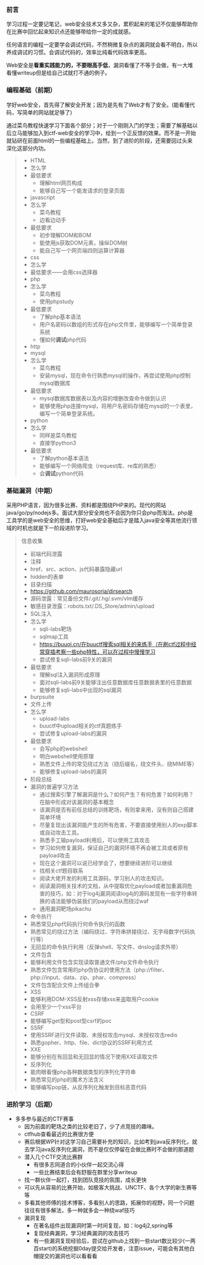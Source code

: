 ### 前言

学习过程一定要记笔记，web安全技术又多又杂，累积起来的笔记不仅能够帮助你在比赛中回忆起来知识点还能够带给你一定的成就感。

任何语言的编程一定要学会调试代码，不然稍微复杂点的漏洞就会看不明白，所以养成调试的习惯。会调试代码的，效率比纯看代码效率更高。

Web安全是**看重实践能力的，不要眼高手低**，漏洞看懂了不等于会做，有一大堆看懂writeup但是给自己试就打不通的例子。

### 编程基础（前期）

学好web安全，首先得了解安全开发；因为是先有了Web才有了安全。(能看懂代码，写简单的网站就足够了)

通过菜鸟教程快速学习下面各个部分；对于一个刚刚入门的学生；需要了解基础以后立马能够加入到ctf-web安全的学习中，给到一个正反馈的效果。而不是一开始就钻研在前面html的一些编程基础上。当然，到了进阶的阶段，还需要回过头来深化这部分内功。

>- HTML
>  - 怎么学
>  - 最低要求
>    - 理解html网页构成
>    - 能够自己写一个能发请求的登录页面
>- javascript
>  - 怎么学
>    - 菜鸟教程
>    - 边看边动手
>  - 最低要求
>    - 初步理解DOM和BOM
>    - 能使用js获取DOM元素，操纵DOM树
>    - 能自己写一个网页端四则运算计算器
>- css
>  - 怎么学
>  - 最低要求——会用css选择器
>- php
>  - 怎么学
>    - 菜鸟教程
>    - 使用phpstudy
>  - 最低要求
>    - 了解php基本语法
>    - 用户名密码以数组的形式存在php文件里，能够编写一个简单登录系统
>    - 懂如何**调试**php代码
>- http
>- mysql
>  - 怎么学
>    - 菜鸟教程
>    - 安装mysql，现在命令行熟悉mysql的操作，再尝试使用php控制mysql数据库
>  - 最低要求
>    - mysql数据库数据表以及内容的增删改查命令做到认识
>    - 能够使用php连接mysql，将用户名密码存储在mysql的一个表里，编写一个简单登录系统。
>- python
>  - 怎么学
>    - 同样是菜鸟教程
>    - 直接学python3
>  - 最低要求
>    - 了解python基本语法
>    - 能够编写一个网络爬虫（request库、re库的熟悉）
>    - 会**调试**python代码

### 基础漏洞（中期）

采用PHP语言，因为很多比赛、资料都是围绕PHP来的。现代的网站java/go/py/nodejs多。面试大部分安全岗也不会因为你只会php而淘汰。php是工具学的是web安全的思维，打好web安全基础后才是踏入java安全等其他流行领域的时机也就是下一阶段进阶学习。

>信息收集
>
>- 前端代码泄露
>  - 注释
>  - href、src、action、js代码暴露隐藏url
>  - hidden的表单
>- 目录扫描
>  - https://github.com/maurosoria/dirsearch
>  - 源码泄露：常见备份文件/.git/.hg/.svm/vlm缓存
>  - 敏感目录泄露：robots.txt/.DS_Store/admin/upload
>- SQL注入
>  - 怎么学
>    - sqli-labs靶场
>    - sqlmap工具
>    - https://buuoj.cn/在buuctf搜索sql相关的来练手（在刷ctf过程中经常穿插考察一些php特性，可以在过程中慢慢学习
>    - 尝试修复sqli-labs前9关的漏洞
>  - 最低要求
>    - 理解sql注入漏洞形成原理
>    - 面对sqli-labs前9关能够注出任意数据库任意数据表里的任意数据
>    - 能够修复sqli-labs中出现的sql漏洞
>- burpsuite
>- 文件上传
>  - 怎么学
>    - upload-labs
>    - buuctf中upload相关的ctf真题练手
>    - 尝试修复upload-labs的漏洞
>  - 最低要求
>    - 会写php的webshell
>    - 明白webshell使用原理
>    - 熟悉文件上传的常见绕过方法（绕后缀名，绕文件头、绕MIME等）
>    - 能够修复upload-labs的漏洞
>- 阶段总结
>  - 漏洞的普遍学习方法
>    - 通过搜索引擎了解漏洞是什么？如何产生？有何危害？如何利用？在脑中形成对该漏洞的基本概念
>    - 该漏洞是否有前任总结的训练靶场，有则拿来用，没有则自己搭建简单环境
>    - 尽量复现出该漏洞能产生的所有危害，不要直接使用别人的exp脚本或自动攻击工具。
>    - 熟悉手工输payload利用后，可以使用工具攻击
>    - 学习如何修复漏洞，保证自己的漏洞环境不再会被工具或者原有payload攻击
>    - 现在这个漏洞可以说已经学会了，想要继续进阶可以继续
>    - 找相关ctf题目联系
>    - 阅读大佬开发的利用工具源码，学习别人的攻击知识。
>    - 阅读漏洞相关技术的文档，从中提取优化payload或者加重漏洞危害的技巧，如：对于log4j漏洞阅读log4j的源码发现有一些字符串转换的语法能够伪装我们的payload从而绕过waf
>    - 通用漏洞靶场pikachu
>- 命令执行
>  - 熟悉常见php代码执行何命令执行的函数
>  - 熟悉常见的绕过方法（编码绕过、字符串拼接绕过、无字母数字代码执行等）
>  - 无回显的命令执行利用（反弹shell、写文件、dnslog请求外带）
>- 文件包含
>  - 能够利用文件包含实现读取普通文件/php文件命令执行
>  - 熟悉文件包含常用的php伪协议的使用方法（php://filter、php://input、data、zip、phar、compress）
>  - 文件包含配合文件上传组合拳
>- XSS
>  - 能够利用DOM-XSS反射xss存储xss来盗取用户cookie
>  - 会用至少一个xss平台
>- CSRF
>  - 能够编写get型和post型csrf的poc
>- SSRF
>  - 使用SSRF进行文件读取、未授权攻击mysql、未授权攻击redis
>  - 熟悉gopher、http、file、dict协议的SSRF利用方式
>- XXE
>  - 能够分别在有回显和无回显的情况下使用XXE读取文件
>- 反序列化
>  - 能肉眼看懂php各种数据类型的序列化字符串
>  - 熟悉常见的php的魔术方法含义
>  - 能够编写pop链，从反序列化触发到目标恶意代码

### 进阶学习（后期）

- 多多参与最近的CTF赛事
  - 因为前面的靶场之类的比较老旧了，少了点竞技的趣味。
  - ctfhub查看最近的比赛很方便
  - 赛后根据WP针对这学习自己需要补充的知识，比如考到java反序列化，就去学习java反序列化漏洞，而不是仅仅停留在会做比赛时不会做的那道题
  - 潜入几个CTF交流比赛群
    - 有很多志同道合的小伙伴一起交流心得
    - 一些比赛结束后会有舒服在群里分享writeup
  - 找一群伙伴一起打，找到团队竞技的氛围，成长更快
  - 可以先从容易的比赛开始，如极客大挑战、UNCTF、各个大学的新生赛等等
  - 多看其他师傅的技术博客，多看别人的思路，拓展你的视野，同一个问题往往有很多解法，多一种就多会一种绕waf技巧
  - 漏洞复现
    - 在著名组件出现漏洞时第一时间复现，如：log4j2,spring等
    - 复现经典漏洞，学习经典漏洞的攻击技巧
    - 有一些漏洞复现经验后，尝试在github上找到一些start数比较少(一两百start)的系统挖掘0day提交给开发者，注意issue，可能会有其他白帽提交的漏洞也可以看看看


